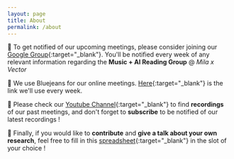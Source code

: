 ```yaml
---
layout: page
title: About
permalink: /about
---
```


👥 To get notified of our upcoming meetings, please consider joining our [Google Group](https://groups.google.com/g/music_reading_group){:target="_blank"}. You'll be notified every week of any relevant information regarding the **Music + AI Reading Group** @ *Mila x Vector*

📡 We use Bluejeans for our online meetings. [Here](https://bluejeans.com/293917810/2127){:target="_blank"} is the link we'll use every week.

🎥 Please check our [Youtube Channel](https://www.youtube.com/channel/UCdrzCFRsIFGw2fiItAk5_Og){:target="_blank"} to find **recordings** of our past meetings, and don't forget to **subscribe** to be notified of our latest recordings !

🙏 Finally, if you would like to **contribute** and **give a talk about your own research**, feel free to fill in this [spreadsheet](https://docs.google.com/spreadsheets/d/1skb83P8I30XHmjnmyEbPAboy3Lrtavt_jHrD-9Q5U44/edit?usp=sharing){:target="_blank"} in the slot of your choice !